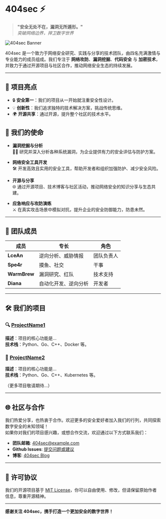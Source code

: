 # 404sec ⚡️
> **"安全无处不在，漏洞无所遁形。"**  
> *突破网络边界，捍卫数字世界*

![404sec Banner](https://example.com/banner.png)

404sec 是一个致力于网络安全研究、实践与分享的技术团队，由四名充满激情与专业能力的成员组成。我们专注于 **网络攻防**、**漏洞挖掘**、**代码安全** 与 **加密技术**，并致力于通过开源项目与社区合作，推动网络安全生态的持续发展。

---

## 🚀 项目亮点

- 🔒 **安全第一**：我们的项目从一开始就注重安全性设计。
- 💡 **创新性**：我们追求独特的技术解决方案，挑战传统思维。
- 🌍 **开源共享**：通过开源，提升整个社区的技术水平。

## 🎯 我们的使命

- **漏洞挖掘与分析**  
  🕵️‍♂️ 研究并深入分析各种系统漏洞，为企业提供有力的安全评估与防护方案。

- **网络安全工具开发**  
  🛠️ 开发高效且实用的安全工具，帮助开发者和组织加强防护、减少安全风险。

- **开源与分享**  
  🌐 通过开源项目、技术博客与社区活动，推动网络安全的知识分享与生态共建。

- **应急响应与攻防演练**  
  ⚔️ 在真实攻击场景中模拟对抗，提升企业的安全防御能力，防患未然。

---

## 👥 团队成员

| 成员    | 专长            | 角色       |
| ------- | --------------- | ---------- |
| **LceAn** | 逆向分析、威胁情报 | 团队负责人 |
| **Spe4r** | 摸鱼、社交    | 干事     |
| **WarmBrew** | 漏洞研究、红队 | 技术支持  |
| **Diana** | 自动化开发、逆向分析 | 开发者    |

---

## 🛠️ 我们的项目

### 🔍 [ProjectName1](#)
**描述**：项目的核心功能是...  
**技术栈**：Python、Go、C++、Docker 等。

### 🔑 [ProjectName2](#)
**描述**：项目的核心功能是...  
**技术栈**：Python、Go、C++、Kubernetes 等。

（更多项目敬请期待...）

---

## 🌐 社区与合作

我们热爱分享，也热衷于合作。欢迎更多的安全爱好者加入我们的行列，共同探索数字安全的未知领域！  
如果你对我们的项目感兴趣，或想合作交流，欢迎通过以下方式联系我们：

- **团队邮箱**: [404sec@example.com](mailto:404sec@example.com)
- **Github Issues**: [提交问题或建议](#)
- **博客**: [404sec Blog](#)

---

## 📄 许可协议

我们的开源项目基于 [MIT License](LICENSE)，你可以自由使用、修改，但请保留原始作者信息，尊重开源精神。

---

**感谢关注 404sec，携手打造一个更加安全的数字世界！**
